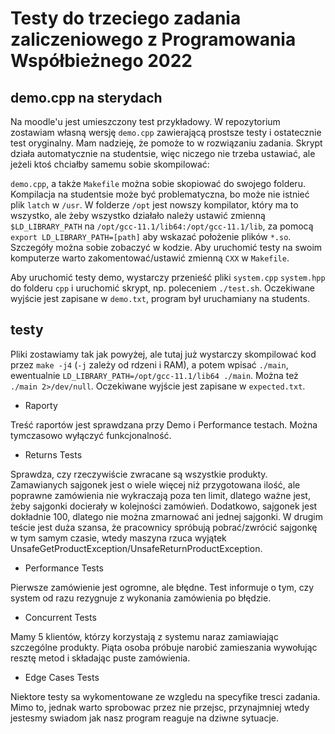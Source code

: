 # Testy do trzeciego zadania zaliczeniowego z Programowania Współbieżnego 2022

## demo.cpp na sterydach
Na moodle'u jest umieszczony test przykładowy. W repozytorium zostawiam własną wersję
`demo.cpp` zawierającą prostsze testy i ostatecznie test oryginalny. Mam nadzieję, że
pomoże to w rozwiązaniu zadania. Skrypt działa automatycznie na studentsie, więc niczego
nie trzeba ustawiać, ale jeżeli ktoś chciałby samemu sobie skompilować:

`demo.cpp`, a także `Makefile` można sobie skopiować do swojego folderu. Kompilacja
na studentsie może być problematyczna, bo może nie istnieć plik `latch` w `/usr`.
W folderze `/opt` jest nowszy kompilator, który ma to wszystko, ale żeby wszystko
działało należy ustawić zmienną `$LD_LIBRARY_PATH` na `/opt/gcc-11.1/lib64:/opt/gcc-11.1/lib`,
za pomocą `export LD_LIBRARY_PATH=[path]` aby wskazać położenie plików `*.so`.
Szczegóły można sobie zobaczyć w kodzie. Aby uruchomić testy na swoim komputerze
warto zakomentować/ustawić zmienną `CXX` w `Makefile`.

Aby uruchomić testy demo, wystarczy przenieść pliki `system.cpp` `system.hpp` do folderu `cpp`
i uruchomić skrypt, np. poleceniem `./test.sh`. Oczekiwane wyjście jest zapisane w `demo.txt`,
program był uruchamiany na students.

## testy
Pliki zostawiamy tak jak powyżej, ale tutaj już wystarczy skompilować kod przez `make -j4`
(`-j` zależy od rdzeni i RAM), a potem wpisać `./main`, ewentualnie
`LD_LIBRARY_PATH=/opt/gcc-11.1/lib64 ./main`. Można też `./main 2>/dev/null`.
Oczekiwane wyjście jest zapisane w `expected.txt`.

- Raporty

Treść raportów jest sprawdzana przy Demo i Performance testach. Można tymczasowo wyłączyć funkcjonalność.

- Returns Tests

Sprawdza, czy rzeczywiście zwracane są wszystkie produkty. Zamawianych
sajgonek jest o wiele więcej niż przygotowana ilość, ale poprawne zamówienia nie wykraczają
poza ten limit, dlatego ważne jest, żeby sajgonki docierały w kolejności zamówień. Dodatkowo,
sajgonek jest dokładnie 100, dlatego nie można zmarnować ani jednej sajgonki. W drugim teście
jest duża szansa, że pracownicy spróbują pobrać/zwrócić sajgonkę w tym samym czasie, wtedy
maszyna rzuca wyjątek UnsafeGetProductException/UnsafeReturnProductException.

- Performance Tests

Pierwsze zamówienie jest ogromne, ale błędne. Test informuje o tym, czy system od razu rezygnuje z
wykonania zamówienia po błędzie.

- Concurrent Tests

Mamy 5 klientów, którzy korzystają z systemu naraz zamiawiając szczególne produkty. Piąta osoba próbuje
narobić zamieszania wywołując resztę metod i składając puste zamówienia.

- Edge Cases Tests

Niektore testy sa wykomentowane ze wzgledu na specyfike tresci zadania.
Mimo to, jednak warto sprobowac przez nie przejsc, przynajmniej wtedy
jestesmy swiadom jak nasz program reaguje na dziwne sytuacje.
